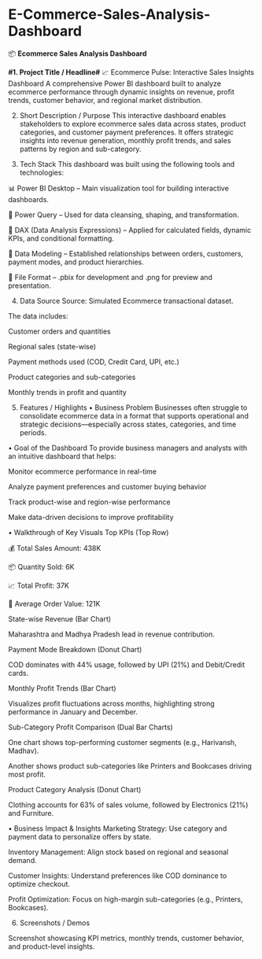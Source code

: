# E-Commerce-Sales-Analysis-Dashboard

📦 **Ecommerce Sales Analysis Dashboard**

**#1. Project Title / Headline#**
📈 Ecommerce Pulse: Interactive Sales Insights Dashboard
A comprehensive Power BI dashboard built to analyze ecommerce performance through dynamic insights on revenue, profit trends, customer behavior, and regional market distribution.

2. Short Description / Purpose
This interactive dashboard enables stakeholders to explore ecommerce sales data across states, product categories, and customer payment preferences. It offers strategic insights into revenue generation, monthly profit trends, and sales patterns by region and sub-category.

3. Tech Stack
This dashboard was built using the following tools and technologies:

📊 Power BI Desktop – Main visualization tool for building interactive dashboards.

📂 Power Query – Used for data cleansing, shaping, and transformation.

🧠 DAX (Data Analysis Expressions) – Applied for calculated fields, dynamic KPIs, and conditional formatting.

📝 Data Modeling – Established relationships between orders, customers, payment modes, and product hierarchies.

📁 File Format – .pbix for development and .png for preview and presentation.

4. Data Source
Source: Simulated Ecommerce transactional dataset.

The data includes:

Customer orders and quantities

Regional sales (state-wise)

Payment methods used (COD, Credit Card, UPI, etc.)

Product categories and sub-categories

Monthly trends in profit and quantity

5. Features / Highlights
• Business Problem
Businesses often struggle to consolidate ecommerce data in a format that supports operational and strategic decisions—especially across states, categories, and time periods.

• Goal of the Dashboard
To provide business managers and analysts with an intuitive dashboard that helps:

Monitor ecommerce performance in real-time

Analyze payment preferences and customer buying behavior

Track product-wise and region-wise performance

Make data-driven decisions to improve profitability

• Walkthrough of Key Visuals
Top KPIs (Top Row)

💰 Total Sales Amount: 438K

📦 Quantity Sold: 6K

📈 Total Profit: 37K

🧾 Average Order Value: 121K

State-wise Revenue (Bar Chart)

Maharashtra and Madhya Pradesh lead in revenue contribution.

Payment Mode Breakdown (Donut Chart)

COD dominates with 44% usage, followed by UPI (21%) and Debit/Credit cards.

Monthly Profit Trends (Bar Chart)

Visualizes profit fluctuations across months, highlighting strong performance in January and December.

Sub-Category Profit Comparison (Dual Bar Charts)

One chart shows top-performing customer segments (e.g., Harivansh, Madhav).

Another shows product sub-categories like Printers and Bookcases driving most profit.

Product Category Analysis (Donut Chart)

Clothing accounts for 63% of sales volume, followed by Electronics (21%) and Furniture.

• Business Impact & Insights
Marketing Strategy: Use category and payment data to personalize offers by state.

Inventory Management: Align stock based on regional and seasonal demand.

Customer Insights: Understand preferences like COD dominance to optimize checkout.

Profit Optimization: Focus on high-margin sub-categories (e.g., Printers, Bookcases).

6. Screenshots / Demos

Screenshot showcasing KPI metrics, monthly trends, customer behavior, and product-level insights.

